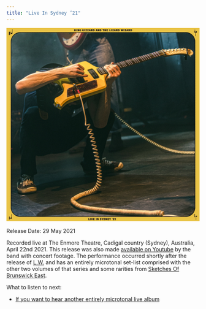 ```yaml
---
title: "Live In Sydney ’21"
---
```


![album cover for Live In Sydney 2021](./cover.jpg)

Release Date: 29 May 2021

Recorded live at The Enmore Theatre, Cadigal country (Sydney), Australia, April 22nd 2021. This release was also made [available on Youtube](https://www.youtube.com/watch?v=JbjZ-jZnoss) by the band with concert footage. The performance occurred shortly after the release of [L.W.](../lw) and has an entirely microtonal set-list comprised with the other two volumes of that series and some rarities from [Sketches Of Brunswick East](../sketches-of-brunswick-east).

What to listen to next:

*   [If you want to hear another entirely microtonal live album](../live-in-melbourne-2021)
